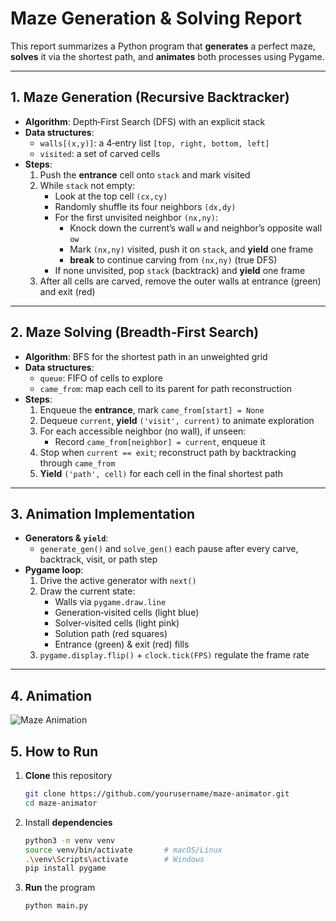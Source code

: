 # Maze Generation & Solving Report

This report summarizes a Python program that **generates** a perfect maze, **solves** it via the shortest path, and **animates** both processes using Pygame.

---

## 1. Maze Generation (Recursive Backtracker)

- **Algorithm**: Depth‑First Search (DFS) with an explicit stack  
- **Data structures**:  
    - `walls[(x,y)]`: a 4‑entry list `[top, right, bottom, left]`  
    - `visited`: a set of carved cells  
- **Steps**:  
    1. Push the **entrance** cell onto `stack` and mark visited  
    2. While `stack` not empty:  
        - Look at the top cell `(cx,cy)`  
        - Randomly shuffle its four neighbors `(dx,dy)`  
        - For the first unvisited neighbor `(nx,ny)`:  
            - Knock down the current’s wall `w` and neighbor’s opposite wall `ow`  
            - Mark `(nx,ny)` visited, push it on `stack`, and **yield** one frame  
            - **break** to continue carving from `(nx,ny)` (true DFS)  
        - If none unvisited, pop `stack` (backtrack) and **yield** one frame  
    3. After all cells are carved, remove the outer walls at entrance (green) and exit (red)

---

## 2. Maze Solving (Breadth‑First Search)

- **Algorithm**: BFS for the shortest path in an unweighted grid  
- **Data structures**:  
    - `queue`: FIFO of cells to explore  
    - `came_from`: map each cell to its parent for path reconstruction  
- **Steps**:  
    1. Enqueue the **entrance**, mark `came_from[start] = None`  
    2. Dequeue `current`, **yield** `('visit', current)` to animate exploration  
    3. For each accessible neighbor (no wall), if unseen:  
        - Record `came_from[neighbor] = current`, enqueue it  
    4. Stop when `current == exit`; reconstruct path by backtracking through `came_from`  
    5. **Yield** `('path', cell)` for each cell in the final shortest path

---

## 3. Animation Implementation

- **Generators & `yield`**:  
    - `generate_gen()` and `solve_gen()` each pause after every carve, backtrack, visit, or path step  
- **Pygame loop**:  
    1. Drive the active generator with `next()`  
    2. Draw the current state:  
        - Walls via `pygame.draw.line`  
        - Generation‑visited cells (light blue)  
        - Solver‑visited cells (light pink)  
        - Solution path (red squares)  
        - Entrance (green) & exit (red) fills  
    3. `pygame.display.flip()` + `clock.tick(FPS)` regulate the frame rate

---

## 4. Animation
![Maze Animation](./Generation_And_Solving_Animation.gif)


## 5. How to Run

1. **Clone** this repository  
   ```bash
   git clone https://github.com/yourusername/maze-animator.git
   cd maze-animator
2. Install **dependencies**
   ```bash
   python3 -m venv venv
   source venv/bin/activate       # macOS/Linux
   .\venv\Scripts\activate        # Windows
   pip install pygame
3. **Run** the program
   ```bash
   python main.py

